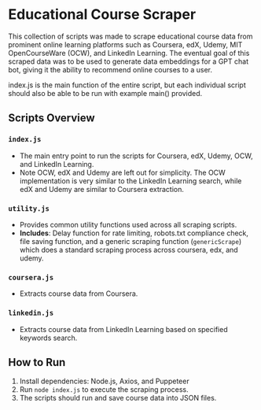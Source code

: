 # Educational Course Scraper

This collection of scripts was made to scrape educational course data from prominent online learning platforms such as Coursera, edX, Udemy, MIT OpenCourseWare (OCW), and LinkedIn Learning. The eventual goal of this scraped data was to be used to generate data embeddings for a GPT chat bot, giving it the ability to recommend online courses to a user.

index.js is the main function of the entire script, but each individual script should also be able to be run with example main() provided.
## Scripts Overview

### `index.js`

- The main entry point to run the scripts for Coursera, edX, Udemy, OCW, and LinkedIn Learning.
- Note OCW, edX and Udemy are left out for simplicity. The OCW implementation is very similar to the LinkedIn Learning search, while edX and Udemy are similar to Coursera extraction.

### `utility.js`

- Provides common utility functions used across all scraping scripts.
- **Includes**: Delay function for rate limiting, robots.txt compliance check, file saving function, and a generic scraping function (`genericScrape`) which does a standard scraping process across coursera, edx, and udemy.
### `coursera.js`
- Extracts course data from Coursera.

### `linkedin.js`
- Extracts course data from LinkedIn Learning based on specified keywords search.

## How to Run

1. Install dependencies: Node.js, Axios, and Puppeteer
2. Run `node index.js` to execute the scraping process.
3. The scripts should run and save course data into JSON files.
